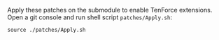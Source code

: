 Apply these patches on the submodule to enable TenForce extensions.
Open a git console and run shell script `patches/Apply.sh`:

```
source ./patches/Apply.sh
```